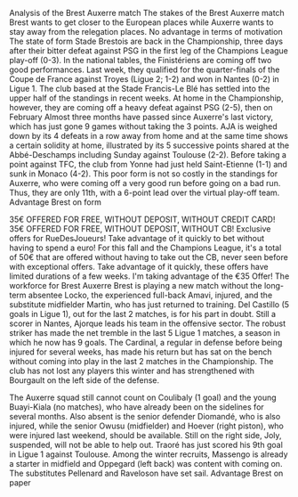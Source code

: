 Analysis of the Brest Auxerre match
The stakes of the Brest Auxerre match
Brest wants to get closer to the European places while Auxerre wants to stay away from the relegation places. No advantage in terms of motivation
The state of form
Stade Brestois are back in the Championship, three days after their bitter defeat against PSG in the first leg of the Champions League play-off (0-3). In the national tables, the Finistériens are coming off two good performances. Last week, they qualified for the quarter-finals of the Coupe de France against Troyes (Ligue 2; 1-2) and won in Nantes (0-2) in Ligue 1. The club based at the Stade Francis-Le Blé has settled into the upper half of the standings in recent weeks. At home in the Championship, however, they are coming off a heavy defeat against PSG (2-5), then on February 
Almost three months have passed since Auxerre's last victory, which has just gone 9 games without taking the 3 points. AJA is weighed down by its 4 defeats in a row away from home and at the same time shows a certain solidity at home, illustrated by its 5 successive points shared at the Abbé-Deschamps including Sunday against Toulouse (2-2). Before taking a point against TFC, the club from Yonne had just held Saint-Etienne (1-1) and sunk in Monaco (4-2). This poor form is not so costly in the standings for Auxerre, who were coming off a very good run before going on a bad run. Thus, they are only 11th, with a 6-point lead over the virtual play-off team. Advantage Brest on form

35€ OFFERED FOR FREE, WITHOUT DEPOSIT, WITHOUT CREDIT CARD!
35€ OFFERED FOR FREE, WITHOUT DEPOSIT, WITHOUT CB! Exclusive offers for RueDesJoueurs! Take advantage of it quickly to bet without having to spend a euro! For this fall and the Champions League, it's a total of 50€ that are offered without having to take out the CB, never seen before with exceptional offers. Take advantage of it quickly, these offers have limited durations of a few weeks.
I'm taking advantage of the €35 Offer!
The workforce for Brest Auxerre
Brest is playing a new match without the long-term absentee Locko, the experienced full-back Amavi, injured, and the substitute midfielder Martin, who has just returned to training. Del Castillo (5 goals in Ligue 1), out for the last 2 matches, is for his part in doubt. Still a scorer in Nantes, Ajorque leads his team in the offensive sector. The robust striker has made the net tremble in the last 5 Ligue 1 matches, a season in which he now has 9 goals. The Cardinal, a regular in defense before being injured for several weeks, has made his return but has sat on the bench without coming into play in the last 2 matches in the Championship. The club has not lost any players this winter and has strengthened with Bourgault on the left side of the defense. 

The Auxerre squad still cannot count on Coulibaly (1 goal) and the young Buayi-Kiala (no matches), who have already been on the sidelines for several months. Also absent is the senior defender Diomandé, who is also injured, while the senior Owusu (midfielder) and Hoever (right piston), who were injured last weekend, should be available. Still on the right side, Joly, suspended, will not be able to help out. Traoré has just scored his 9th goal in Ligue 1 against Toulouse. Among the winter recruits, Massengo is already a starter in midfield and Oppegard (left back) was content with coming on. The substitutes Pellenard and Raveloson have set sail.  Advantage Brest on paper

